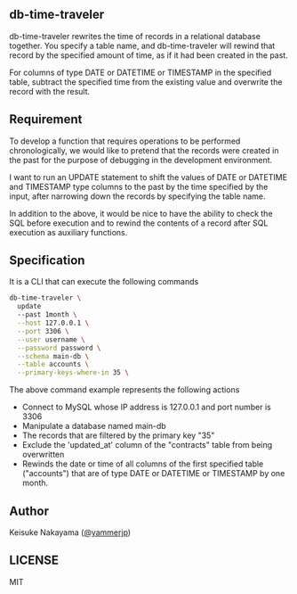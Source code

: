 db-time-traveler
---

db-time-traveler rewrites the time of records in a relational database together.
You specify a table name, and db-time-traveler will rewind that record by the specified amount of time, as if it had been created in the past.

For columns of type DATE or DATETIME or TIMESTAMP in the specified table, subtract the specified time from the existing value and overwrite the record with the result.

## Requirement

To develop a function that requires operations to be performed chronologically, we would like to pretend that the records were created in the past for the purpose of debugging in the development environment.

I want to run an UPDATE statement to shift the values of DATE or DATETIME and TIMESTAMP type columns to the past by the time specified by the input, after narrowing down the records by specifying the table name.

In addition to the above, it would be nice to have the ability to check the SQL before execution and to rewind the contents of a record after SQL execution as auxiliary functions.

## Specification

It is a CLI that can execute the following commands

```bash
db-time-traveler \
  update
  --past 1month \
  --host 127.0.0.1 \
  --port 3306 \
  --user username \
  --password password \
  --schema main-db \
  --table accounts \
  --primary-keys-where-in 35 \
```

The above command example represents the following actions

- Connect to MySQL whose IP address is 127.0.0.1 and port number is 3306
- Manipulate a database named main-db
- The records that are filtered by the primary key "35"
- Exclude the 'updated_at' column of the "contracts" table from being overwritten
- Rewinds the date or time of all columns of the first specified table ("accounts") that are of type DATE or DATETIME or TIMESTAMP by one month.

## Author

Keisuke Nakayama ([@yammerjp](https://github.com/yammerjp))

## LICENSE

MIT
